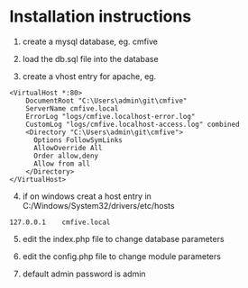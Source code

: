 Installation instructions
=========================

1. create a mysql database, eg. cmfive

2. load the db.sql file into the database

3. create a vhost entry for apache, eg.

```
<VirtualHost *:80>
    DocumentRoot "C:\Users\admin\git\cmfive"
    ServerName cmfive.local
    ErrorLog "logs/cmfive.localhost-error.log"
    CustomLog "logs/cmfive.localhost-access.log" combined
    <Directory "C:\Users\admin\git\cmfive">
      Options FollowSymLinks
      AllowOverride All
      Order allow,deny
      Allow from all
    </Directory>
</VirtualHost>
```

4. if on windows creat a host entry in C:/Windows/System32/drivers/etc/hosts

```
127.0.0.1    cmfive.local
```

5. edit the index.php file to change database parameters

6. edit the config.php file to change module parameters

7. default admin password is admin
